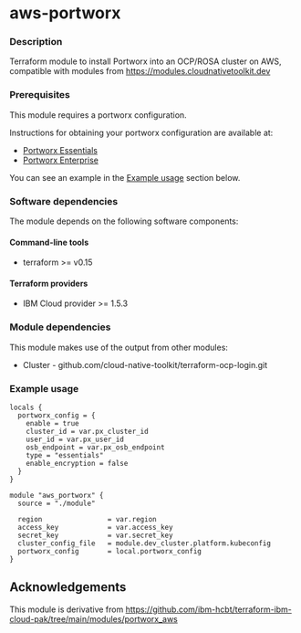 # aws-portworx


### Description

Terraform module to install Portworx into an OCP/ROSA cluster on AWS, compatible with modules from https://modules.cloudnativetoolkit.dev

### Prerequisites

This module requires a portworx configuration.   

Instructions for obtaining your portworx configuration are available at:
- [Portworx Essentials](./PORTWORX_ESSENTIALS.md)
- [Portworx Enterprise](./PORTWORX_ENTERPRISE.md)

You can see an example in the [Example usage](#example-usage) section below.

### Software dependencies

The module depends on the following software components:

#### Command-line tools

- terraform >= v0.15

#### Terraform providers

- IBM Cloud provider >= 1.5.3

### Module dependencies

This module makes use of the output from other modules:

- Cluster - github.com/cloud-native-toolkit/terraform-ocp-login.git

### Example usage

```hcl-terraform
locals {
  portworx_config = {
    enable = true
    cluster_id = var.px_cluster_id
    user_id = var.px_user_id
    osb_endpoint = var.px_osb_endpoint
    type = "essentials"
    enable_encryption = false
  }
}

module "aws_portworx" {
  source = "./module"

  region                = var.region
  access_key            = var.access_key
  secret_key            = var.secret_key
  cluster_config_file   = module.dev_cluster.platform.kubeconfig
  portworx_config       = local.portworx_config
}

```

## Acknowledgements
This module is derivative from https://github.com/ibm-hcbt/terraform-ibm-cloud-pak/tree/main/modules/portworx_aws

